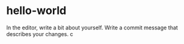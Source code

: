 # hello-world
In the editor, write a bit about yourself.
Write a commit message that describes your changes.
c
